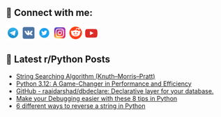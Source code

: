 ## 🔎 Connect with me:
[<img src="https://github.com/bullbesh/bullbesh/blob/main/images/Telegram.png" width="32" height="32" />](https://t.me/bullbesh)
[<img src="https://github.com/bullbesh/bullbesh/blob/main/images/VK.png" width="32" height="32" />](https://vk.com/bullbesh)
[<img src="https://github.com/bullbesh/bullbesh/blob/main/images/Twitter.png" width="32" height="32" />](https://twitter.com/bullbesh1)
[<img src="https://github.com/bullbesh/bullbesh/blob/main/images/Instagram.png" width="32" height="32" />](https://www.instagram.com/bullbesh)
[<img src="https://github.com/bullbesh/bullbesh/blob/main/images/Reddit.png" width="32" height="32" />](https://www.reddit.com/user/bullbesh)
[<img src="https://github.com/bullbesh/bullbesh/blob/main/images/YouTube.png" width="32" height="32" />](https://www.youtube.com/channel/UCtfjRs6uzgq5mfm8S06WTcg)

## 📕 Latest r/Python Posts
<!-- BLOG-POST-LIST:START -->
- [String Searching Algorithm &lpar;Knuth–Morris–Pratt&rpar;](https://www.reddit.com/r/Python/comments/11gvq4b/string_searching_algorithm_knuthmorrispratt/)
- [Python 3.12: A Game-Changer in Performance and Efficiency](https://www.reddit.com/r/Python/comments/11gvo6m/python_312_a_gamechanger_in_performance_and/)
- [GitHub - raaidarshad/dbdeclare: Declarative layer for your database.](https://www.reddit.com/r/Python/comments/11gvjuq/github_raaidarshaddbdeclare_declarative_layer_for/)
- [Make your Debugging easier with these 8 tips in Python](https://www.reddit.com/r/Python/comments/11gves5/make_your_debugging_easier_with_these_8_tips_in/)
- [6 different ways to reverse a string in Python](https://www.reddit.com/r/Python/comments/11gtwob/6_different_ways_to_reverse_a_string_in_python/)
<!-- BLOG-POST-LIST:END -->
